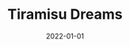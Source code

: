 ---
title: "Tiramisu Dreams"
date: 2022-01-01
draft: false
description: "Modern, interactive WordPress website for a French-inspired dessert services brand"
tags: ["Wordpress", "Web Design", "UI/UX"]
livesite: "https://www.tiramisudreams.com/"
number: 3
images:
  - src: "/images/tiramisu/tiramisu.jpg"
    alt: "Tiramisu Dreams Portfolio"
  - src: "/images/tiramisu/tiramisu-landing.jpg"
    alt: "Tiramisu Dreams Homepage"
  - src: "/images/tiramisu/tiramisu-menu.jpg"
    alt: "Tiramisu Dreams Menu"
  - src: "/images/tiramisu/tiramisu-service.jpg"
    alt: "Tiramisu Dreams Services"
---